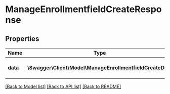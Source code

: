 # ManageEnrollmentfieldCreateResponse

## Properties
Name | Type | Description | Notes
------------ | ------------- | ------------- | -------------
**data** | [**\Swagger\Client\Model\ManageEnrollmentfieldCreateData**](ManageEnrollmentfieldCreateData.md) | ID of the created record | 

[[Back to Model list]](../README.md#documentation-for-models) [[Back to API list]](../README.md#documentation-for-api-endpoints) [[Back to README]](../README.md)


